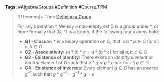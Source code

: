 ---
---

**Tags:** #Algebra/Groups #Definition #Course/FPM 

 > 
 > \[!Theorem\]+ Thm: [Defining a Group](Defining%20a%20Group.md)
 > 
 > For any operation $\ast$, We say a non-empty set G is a *group* under $\ast$, or more formally that (G, $\ast$) is a group, if the following four axioms hold:
 > 
 > * **G1 - Closure:** $\ast$ is a binary operation on G, that is $a\ast b \in G$ for all $a,b\in G$.
 > * **G2 - Associativity:** $(a\ast b) \ast c =a\ast(b\ast c)$ for all $a,b,c\in G$
 > * **G3 - Existence of identity:** There exists an *identity element* or *neutral element* of $G$ such that $e\ast g = g\ast e = e$ for all $g\in G$. 
 > * **G4 - Existence of inverses:** Every element $g\in G$ has an *inverse* $g^{-1}$ such that $g\ast g^{-1}=g^{-1}\ast g = e$

